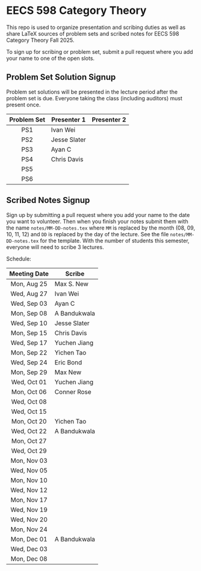 # EECS 598 Category Theory

This repo is used to organize presentation and scribing duties as well
as share LaTeX sources of problem sets and scribed notes for EECS 598
Category Theory Fall 2025.

To sign up for scribing or problem set, submit a pull request where
you add your name to one of the open slots.

## Problem Set Solution Signup

Problem set solutions will be presented in the lecture period after the problem set is due.
Everyone taking the class (including auditors) must present once.

| Problem Set | Presenter 1 | Presenter 2 | 
|:-----------:|-------------|-------------|
| PS1         | Ivan Wei    |             |
| PS2         | Jesse Slater|             |
| PS3         |   Ayan C    |             |
| PS4         | Chris Davis |             |
| PS5         |             |             |
| PS6         |             |             |

## Scribed Notes Signup

Sign up by submitting a pull request where you add your name to the
date you want to volunteer. Then when you finish your notes submit
them with the name `notes/MM-DD-notes.tex` where `MM` is replaced by
the month (08, 09, 10, 11, 12) and `DD` is replaced by the day of the
lecture. See the file `notes/MM-DD-notes.tex` for the template. With the
number of students this semester, everyone will need to scribe 3 lectures.

Schedule:

| Meeting Date | Scribe     |
|:------------:|------------|
| Mon, Aug 25  | Max S. New |
| Wed, Aug 27  | Ivan Wei   |
| Wed, Sep 03  |   Ayan C   |
| Mon, Sep 08  |A Bandukwala|
| Wed, Sep 10  |Jesse Slater|
| Mon, Sep 15  |Chris Davis |
| Wed, Sep 17  |Yuchen Jiang|
| Mon, Sep 22  | Yichen Tao |
| Wed, Sep 24  | Eric Bond  |
| Mon, Sep 29  | Max New    |
| Wed, Oct 01  |Yuchen Jiang|
| Mon, Oct 06  | Conner Rose |
| Wed, Oct 08  |            |
| Wed, Oct 15  |            |
| Mon, Oct 20  | Yichen Tao |
| Wed, Oct 22  |A Bandukwala|
| Mon, Oct 27  |            |
| Wed, Oct 29  |            |
| Mon, Nov 03  |            |
| Wed, Nov 05  |            |
| Mon, Nov 10  |            |
| Wed, Nov 12  |            |
| Mon, Nov 17  |            |
| Wed, Nov 19  |            |
| Wed, Nov 20  |            |
| Mon, Nov 24  |            |
| Mon, Dec 01  |A Bandukwala|
| Wed, Dec 03  |            |
| Mon, Dec 08  |            |
